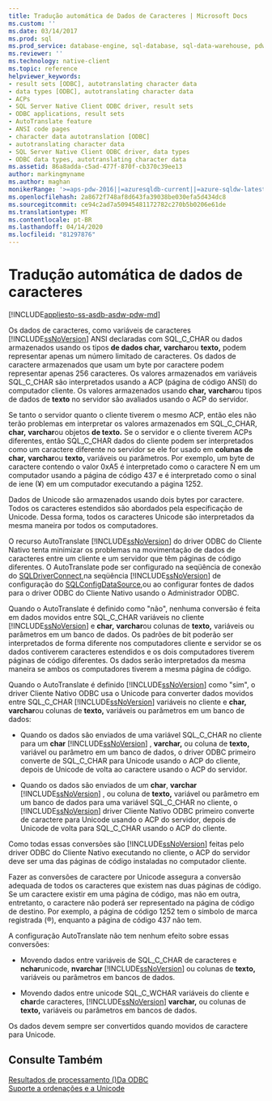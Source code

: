 ```yaml
---
title: Tradução automática de Dados de Caracteres | Microsoft Docs
ms.custom: ''
ms.date: 03/14/2017
ms.prod: sql
ms.prod_service: database-engine, sql-database, sql-data-warehouse, pdw
ms.reviewer: ''
ms.technology: native-client
ms.topic: reference
helpviewer_keywords:
- result sets [ODBC], autotranslating character data
- data types [ODBC], autotranslating character data
- ACPs
- SQL Server Native Client ODBC driver, result sets
- ODBC applications, result sets
- AutoTranslate feature
- ANSI code pages
- character data autotranslation [ODBC]
- autotranslating character data
- SQL Server Native Client ODBC driver, data types
- ODBC data types, autotranslating character data
ms.assetid: 86a8adda-c5ad-477f-870f-cb370c39ee13
author: markingmyname
ms.author: maghan
monikerRange: '>=aps-pdw-2016||=azuresqldb-current||=azure-sqldw-latest||>=sql-server-2016||=sqlallproducts-allversions||>=sql-server-linux-2017||=azuresqldb-mi-current'
ms.openlocfilehash: 2a8672f748af8d643fa39038be030efa5d434dc8
ms.sourcegitcommit: ce94c2ad7a50945481172782c270b5b0206e61de
ms.translationtype: MT
ms.contentlocale: pt-BR
ms.lasthandoff: 04/14/2020
ms.locfileid: "81297876"
---
```

# <a name="autotranslation-of-character-data"></a>Tradução automática de dados de caracteres
[!INCLUDE[appliesto-ss-asdb-asdw-pdw-md](../../includes/appliesto-ss-asdb-asdw-pdw-md.md)]

  Os dados de caracteres, como variáveis de caracteres [!INCLUDE[ssNoVersion](../../includes/ssnoversion-md.md)] ANSI declaradas com SQL_C_CHAR ou dados armazenados usando os tipos **de dados char,** **varchar**ou **texto,** podem representar apenas um número limitado de caracteres. Os dados de caractere armazenados que usam um byte por caractere podem representar apenas 256 caracteres. Os valores armazenados em variáveis SQL_C_CHAR são interpretados usando a ACP (página de código ANSI) do computador cliente. Os valores armazenados usando **char,** **varchar**ou tipos de dados de **texto** no servidor são avaliados usando o ACP do servidor.  
  
 Se tanto o servidor quanto o cliente tiverem o mesmo ACP, então eles não terão problemas em interpretar os valores armazenados em SQL_C_CHAR, **char,** **varchar**ou objetos **de texto.** Se o servidor e o cliente tiverem ACPs diferentes, então SQL_C_CHAR dados do cliente podem ser interpretados como um caractere diferente no servidor se ele for usado em **colunas de char,** **varchar**ou **texto,** variáveis ou parâmetros. Por exemplo, um byte de caractere contendo o valor 0xA5 é interpretado como o caractere Ñ em um computador usando a página de código 437 e é interpretado como o sinal de iene (¥) em um computador executando a página 1252.  
  
 Dados de Unicode são armazenados usando dois bytes por caractere. Todos os caracteres estendidos são abordados pela especificação de Unicode. Dessa forma, todos os caracteres Unicode são interpretados da mesma maneira por todos os computadores.  
  
 O recurso AutoTranslate [!INCLUDE[ssNoVersion](../../includes/ssnoversion-md.md)] do driver ODBC do Cliente Nativo tenta minimizar os problemas na movimentação de dados de caracteres entre um cliente e um servidor que têm páginas de código diferentes. O AutoTranslate pode ser configurado na seqüência de conexão do [SQLDriverConnect,](../../relational-databases/native-client-odbc-api/sqldriverconnect.md)na seqüência [!INCLUDE[ssNoVersion](../../includes/ssnoversion-md.md)] de configuração do [SQLConfigDataSource,](../../relational-databases/native-client-odbc-api/sqlconfigdatasource.md)ou ao configurar fontes de dados para o driver ODBC do Cliente Nativo usando o Administrador ODBC.  
  
 Quando o AutoTranslate é definido como "não", nenhuma conversão é feita em dados movidos entre SQL_C_CHAR variáveis no cliente [!INCLUDE[ssNoVersion](../../includes/ssnoversion-md.md)] e **char,** **varchar**ou colunas de **texto,** variáveis ou parâmetros em um banco de dados. Os padrões de bit poderão ser interpretados de forma diferente nos computadores cliente e servidor se os dados contiverem caracteres estendidos e os dois computadores tiverem páginas de código diferentes. Os dados serão interpretados da mesma maneira se ambos os computadores tiverem a mesma página de código.  
  
 Quando o AutoTranslate é definido [!INCLUDE[ssNoVersion](../../includes/ssnoversion-md.md)] como "sim", o driver Cliente Nativo ODBC usa o Unicode para converter dados movidos entre SQL_C_CHAR [!INCLUDE[ssNoVersion](../../includes/ssnoversion-md.md)] variáveis no cliente e **char,** **varchar**ou colunas de **texto,** variáveis ou parâmetros em um banco de dados:  
  
-   Quando os dados são enviados de uma variável SQL_C_CHAR no cliente para um **char** [!INCLUDE[ssNoVersion](../../includes/ssnoversion-md.md)] , **varchar,** ou coluna de **texto,** variável ou parâmetro em um banco de dados, o driver ODBC primeiro converte de SQL_C_CHAR para Unicode usando o ACP do cliente, depois de Unicode de volta ao caractere usando o ACP do servidor.  
  
-   Quando os dados são enviados de um **char**, **varchar** [!INCLUDE[ssNoVersion](../../includes/ssnoversion-md.md)] , ou coluna de **texto,** variável ou parâmetro em um banco de dados para uma variável SQL_C_CHAR no cliente, o [!INCLUDE[ssNoVersion](../../includes/ssnoversion-md.md)] driver Cliente Nativo ODBC primeiro converte de caractere para Unicode usando o ACP do servidor, depois de Unicode de volta para SQL_C_CHAR usando o ACP do cliente.  
  
 Como todas essas conversões são [!INCLUDE[ssNoVersion](../../includes/ssnoversion-md.md)] feitas pelo driver ODBC do Cliente Nativo executando no cliente, o ACP do servidor deve ser uma das páginas de código instaladas no computador cliente.  
  
 Fazer as conversões de caractere por Unicode assegura a conversão adequada de todos os caracteres que existem nas duas páginas de código. Se um caractere existir em uma página de código, mas não em outra, entretanto, o caractere não poderá ser representado na página de código de destino. Por exemplo, a página de código 1252 tem o símbolo de marca registrada (®), enquanto a página de código 437 não tem.  
  
 A configuração AutoTranslate não tem nenhum efeito sobre essas conversões:  
  
-   Movendo dados entre variáveis de SQL_C_CHAR de caracteres e **nchar**unicode, **nvarchar** [!INCLUDE[ssNoVersion](../../includes/ssnoversion-md.md)] ou colunas de **texto,** variáveis ou parâmetros em bancos de dados.  
  
-   Movendo dados entre unicode SQL_C_WCHAR variáveis do cliente e **char**de caracteres, [!INCLUDE[ssNoVersion](../../includes/ssnoversion-md.md)] **varchar,** ou colunas de **texto,** variáveis ou parâmetros em bancos de dados.  
  
 Os dados devem sempre ser convertidos quando movidos de caractere para Unicode.  
  
## <a name="see-also"></a>Consulte Também  
 [Resultados de processamento &#40;&#41;Da ODBC](../../relational-databases/native-client-odbc-results/processing-results-odbc.md)   
 [Suporte a ordenações e a Unicode](../../relational-databases/collations/collation-and-unicode-support.md)  
  
  
